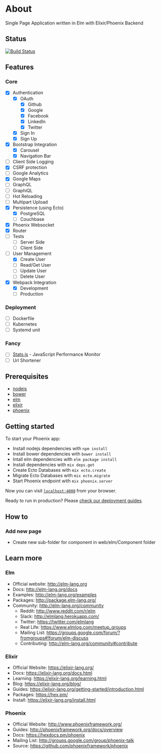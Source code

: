 # About

Single Page Application written in Elm with Elixir/Phoenix Backend

## Status

[![Build Status](https://travis-ci.org/korczis/the-scratch.svg?branch=master)](https://travis-ci.org/korczis/the-scratch)

## Features

### Core

- [x] Authentication
  - [x] OAuth
    - [x] Github
    - [x] Google
    - [x] Facebook
    - [x] LinkedIn
    - [x] Twitter
  - [x] Sign In
  - [x] Sign Up
- [x] Bootstrap Integration
  - [x] Carousel
  - [x] Navigation Bar
- [ ] Client Side Logging
- [x] CSRF protection
- [ ] Google Analytics
- [x] Google Maps
- [ ] GraphQL
- [ ] GraphiQL
- [ ] Hot Reloading
- [ ] Multipart Upload
- [x] Persistence (using Ecto)
  - [x] PostgreSQL
  - [ ] Couchbase
- [x] Phoenix Websocket
- [x] Router
- [ ] Tests
  - [ ] Server Side
  - [ ] Client Side
- [ ] User Management
  - [x] Create User
  - [ ] Read/Get User
  - [ ] Update User
  - [ ] Delete User
- [x] Webpack Integration
  - [x] Development
  - [ ] Production

### Deployment

- [ ] Dockerfile
- [ ] Kubernetes
- [ ] Systemd unit

### Fancy

- [ ] [Stats.js](https://github.com/mrdoob/stats.js/) - JavaScript Performance Monitor                                                       
- [ ] Url Shortener

## Prerequisites

- [nodejs](https://nodejs.org/en/)
- [bower](https://bower.io/)
- [elm](http://elm-lang.org/)
- [elixir](https://elixir-lang.org/)
- [phoenix](http://www.phoenixframework.org/)

## Getting started

To start your Phoenix app:

  - Install nodejs dependencies with `npm install`
  - Install bower dependencies with `bower install`
  - Intall elm dependencies with `elm package install`
  - Install dependencies with `mix deps.get`
  - Create Ecto Databases with `mix ecto.create`
  - Migrate Ecto Databases with `mix ecto.migrate`
  - Start Phoenix endpoint with `mix phoenix.server`

Now you can visit [`localhost:4000`](http://localhost:4000) from your browser.

Ready to run in production? Please [check our deployment guides](http://www.phoenixframework.org/docs/deployment).

## How to

### Add new page

- Create new sub-folder for component in web/elm/Component folder

## Learn more

### Elm

  - Official website: http://elm-lang.org
  - Docs: http://elm-lang.org/docs
  - Examples: http://elm-lang.org/examples
  - Packages: http://package.elm-lang.org/
  - Community: http://elm-lang.org/community
    - Reddit: http://www.reddit.com/r/elm
    - Slack: http://elmlang.herokuapp.com/
    - Twitter: https://twitter.com/elmlang
    - Real Life: https://www.elmlog.com/meetup_groups
    - Mailing List: https://groups.google.com/forum/?fromgroups#!forum/elm-discuss
    - Contributing: http://elm-lang.org/community#contribute
  
### Elixir

  - Official Website: https://elixir-lang.org/
  - Docs: https://elixir-lang.org/docs.html
  - Learning: https://elixir-lang.org/learning.html
  - Blog: https://elixir-lang.org/blog/
  - Guides: https://elixir-lang.org/getting-started/introduction.html
  - Packages: https://hex.pm/
  - Install: https://elixir-lang.org/install.html
  
### Phoenix

  - Official Website: http://www.phoenixframework.org/
  - Guides: http://phoenixframework.org/docs/overview
  - Docs: https://hexdocs.pm/phoenix
  - Mailing List: http://groups.google.com/group/phoenix-talk
  - Source: https://github.com/phoenixframework/phoenix
